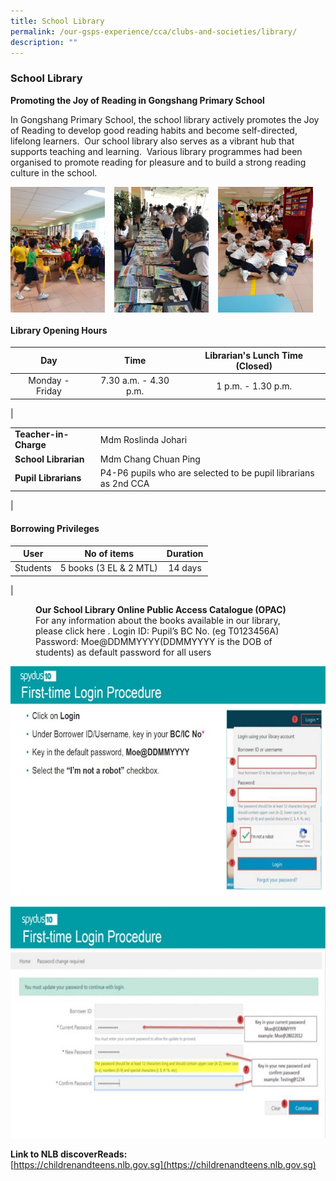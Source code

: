 ```yaml
---
title: School Library
permalink: /our-gsps-experience/cca/clubs-and-societies/library/
description: ""
---
```


### **School Library**
**Promoting the Joy of Reading in Gongshang Primary School**

In Gongshang Primary School, the school library actively promotes the Joy of Reading to develop good reading habits and become self-directed, lifelong learners.  Our school library also serves as a vibrant hub that supports teaching and learning.  Various library programmes had been organised to promote reading for pleasure and to build a strong reading culture in the school.

<img src="/images/lib1.jpg" style="width:30%;margin-right:15px;" align = "left">
<img src="/images/lib2.jpg" style="width:30%;margin-right:15px;" align = "left">
<img src="/images/lib3.jpg" style="width:30%;margin-right:15px;" align = "left">

<br clear="left">

####  **Library Opening Hours**

| Day | Time | Librarian's Lunch Time (Closed) |
|:---:|:---:|:---:|
| Monday - Friday | 7.30 a.m. - 4.30 p.m.  | 1 p.m. - 1.30 p.m. |
|

|  |  |
|---|---|
| **Teacher-in-Charge** | Mdm Roslinda Johari  |
| **School Librarian** | Mdm Chang Chuan Ping |
| **Pupil Librarians** | P4-P6 pupils who are selected to be pupil librarians as 2nd CCA  |
|

#### **Borrowing Privileges**

| User | No of items | Duration |
|:---:|:---:|:---:|
| Students | 5 books (3 EL & 2 MTL) | 14 days |
|

<figure>
	<figcaption><strong>  Our School Library Online Public Access Catalogue (OPAC)</strong> <br> 
For any information about the books available in our library, please click here .  
Login ID: Pupil’s BC No. (eg T0123456A)
Password:  Moe@DDMMYYYY(DDMMYYYY is the DOB of students) as default password for all users
 </figcaption>
</figure>

![](/images/lib4.jpg)

![](/images/lib5.jpg)

**Link to NLB discoverReads:**<br>
[https://childrenandteens.nlb.gov.sg](https://childrenandteens.nlb.gov.sg)
